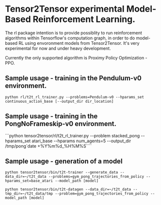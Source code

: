 # Tensor2Tensor experimental Model-Based Reinforcement Learning.

The rl package intention is to provide possiblity to run reinforcement
algorithms within Tensorflow's computation graph, in order to do model-based
RL using envoronment models from Tensor2Tensor. It's very experimental
for now and under heavy development.

Currently the only supported algorithm is Proximy Policy Optimization - PPO.

## Sample usage - training in the Pendulum-v0 environment.

```python rl/t2t_rl_trainer.py --problems=Pendulum-v0 --hparams_set continuous_action_base [--output_dir dir_location]```

## Sample usage - training in the PongNoFrameskip-v0 environment.

```python tensor2tensor/rl/t2t_rl_trainer.py --problem stacked_pong --hparams_set atari_base --hparams num_agents=5 --output_dir /tmp/pong`date +%Y%m%d_%H%M%S````

## Sample usage - generation of a model

```python tensor2tensor/bin/t2t-trainer --generate_data --data_dir=~/t2t_data --problems=gym_pong_trajectories_from_policy --hparams_set=base_atari --model_path [model]```

```python tensor2tensor/bin/t2t-datagen --data_dir=~/t2t_data --tmp_dir=~/t2t_data/tmp --problem=gym_pong_trajectories_from_policy --model_path [model]```

